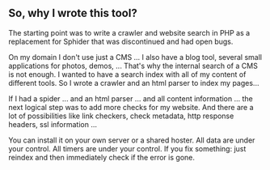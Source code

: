 ## So, why I wrote this tool?

The starting point was to write a crawler and website search in PHP as a replacement for Sphider that was discontinued and had open bugs.

On my domain I don't use just a CMS ... I also have a blog tool, several small applications for photos, demos, ... That's why the internal search of a CMS is not enough. I wanted to have a search index with all of my content of different tools.
So I wrote a crawler and an html parser to index my pages...

If I had a spider ... and an html parser ... and all content information ... the next logical step was to add more checks for my website. And there are a lot of possibilities like link checkers, check metadata, http response headers, ssl information ...

You can install it on your own server or a shared hoster. All data are under your control. All timers are under your control. If you fix something: just reindex and then immediately check if the error is gone.
